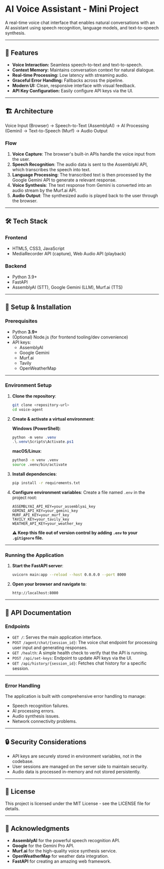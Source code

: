 # AI Voice Assistant - Mini Project

A real-time voice chat interface that enables natural conversations with an AI assistant using speech recognition, language models, and text-to-speech synthesis.

---

## 🌟 Features

- **Voice Interaction:** Seamless speech-to-text and text-to-speech.
- **Context Memory:** Maintains conversation context for natural dialogue.
- **Real-time Processing:** Low latency with streaming audio.
- **Graceful Error Handling:** Fallbacks across the pipeline.
- **Modern UI:** Clean, responsive interface with visual feedback.
- **API Key Configuration:** Easily configure API keys via the UI.

---

## 🏗️ Architecture

Voice Input (Browser) → Speech-to-Text (AssemblyAI) → AI Processing (Gemini) → Text-to-Speech (Murf) → Audio Output

### Flow

1. **Voice Capture**: The browser's built-in APIs handle the voice input from the user.
2. **Speech Recognition**: The audio data is sent to the AssemblyAI API, which transcribes the speech into text.
3. **Language Processing**: The transcribed text is then processed by the Google Gemini API to generate a relevant response.
4. **Voice Synthesis**: The text response from Gemini is converted into an audio stream by the Murf.ai API.
5. **Audio Output**: The synthesized audio is played back to the user through the browser.

---

## 🛠️ Tech Stack

### **Frontend**
- HTML5, CSS3, JavaScript  
- MediaRecorder API (capture), Web Audio API (playback)

### **Backend**
- Python 3.9+  
- FastAPI  
- AssemblyAI (STT), Google Gemini (LLM), Murf.ai (TTS)

---

## 🚀 Setup & Installation

### Prerequisites
- Python **3.9+**  
- (Optional) Node.js (for frontend tooling/dev convenience)  
- API keys:  
  - AssemblyAI  
  - Google Gemini  
  - Murf.ai  
  - Tavily  
  - OpenWeatherMap  

---

### Environment Setup

1. **Clone the repository**:
    ```bash
    git clone <repository-url>
    cd voice-agent
    ```

2. **Create & activate a virtual environment**:

    **Windows (PowerShell)**:
    ```powershell
    python -m venv .venv
    .\.venv\Scripts\Activate.ps1
    ```

    **macOS/Linux**:
    ```bash
    python3 -m venv .venv
    source .venv/bin/activate
    ```

3. **Install dependencies**:
    ```bash
    pip install -r requirements.txt
    ```

4. **Configure environment variables**:
    Create a file named `.env` in the project root:
    ```properties
    ASSEMBLYAI_API_KEY=your_assemblyai_key
    GEMINI_API_KEY=your_gemini_key
    MURF_API_KEY=your_murf_key
    TAVILY_KEY=your_tavily_key
    WEATHER_API_KEY=your_weather_key
    ```
    **⚠️ Keep this file out of version control by adding `.env` to your `.gitignore` file.**

---

### Running the Application

1. **Start the FastAPI server**:
    ```bash
    uvicorn main:app --reload --host 0.0.0.0 --port 8000
    ```

2. **Open your browser and navigate to**:
    ```
    http://localhost:8000
    ```

---

## 📝 API Documentation

### Endpoints
- `GET /`: Serves the main application interface.
- `POST /agent/chat/{session_id}`: The voice chat endpoint for processing user input and generating responses.
- `GET /health`: A simple health check to verify that the API is running.
- `POST /api/set-keys`: Endpoint to update API keys via the UI.
- `GET /api/history/{session_id}`: Fetches chat history for a specific session.

---

### Error Handling
The application is built with comprehensive error handling to manage:
- Speech recognition failures.
- AI processing errors.
- Audio synthesis issues.
- Network connectivity problems.

---

## 🔒 Security Considerations

- API keys are securely stored in environment variables, not in the codebase.
- User sessions are managed on the server side to maintain security.
- Audio data is processed in-memory and not stored persistently.

---

## 📄 License
This project is licensed under the MIT License - see the LICENSE file for details.

---

## 🙏 Acknowledgments
- **AssemblyAI** for the powerful speech recognition API.
- **Google** for the Gemini Pro API.
- **Murf.ai** for the high-quality voice synthesis service.
- **OpenWeatherMap** for weather data integration.
- **FastAPI** for creating an amazing web framework.
